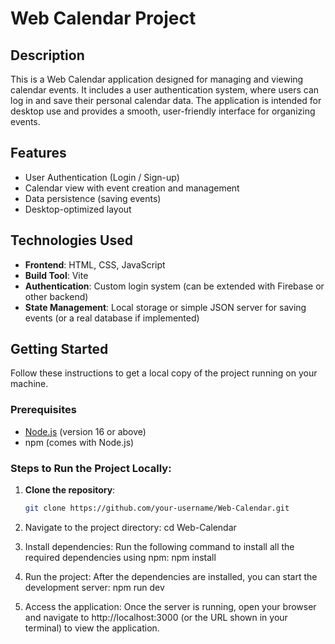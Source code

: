 # Web Calendar Project

## Description
This is a Web Calendar application designed for managing and viewing calendar events. It includes a user authentication system, where users can log in and save their personal calendar data. The application is intended for desktop use and provides a smooth, user-friendly interface for organizing events.

## Features
- User Authentication (Login / Sign-up)
- Calendar view with event creation and management
- Data persistence (saving events)
- Desktop-optimized layout

## Technologies Used
- **Frontend**: HTML, CSS, JavaScript
- **Build Tool**: Vite
- **Authentication**: Custom login system (can be extended with Firebase or other backend)
- **State Management**: Local storage or simple JSON server for saving events (or a real database if implemented)

## Getting Started

Follow these instructions to get a local copy of the project running on your machine.

### Prerequisites
- [Node.js](https://nodejs.org/) (version 16 or above)
- npm (comes with Node.js)

### Steps to Run the Project Locally:

1. **Clone the repository**:
   ```bash
   git clone https://github.com/your-username/Web-Calendar.git

2. Navigate to the project directory:
  cd Web-Calendar

3. Install dependencies: Run the following command to install all the required dependencies using npm:
  npm install

4. Run the project: After the dependencies are installed, you can start the development server:
  npm run dev
5. Access the application: Once the server is running, open your browser and navigate to http://localhost:3000 (or the URL shown in your terminal) to view the application.
